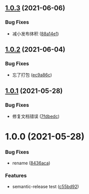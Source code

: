 ## [1.0.3](https://github.com/xmy6364/storage/compare/v1.0.2...v1.0.3) (2021-06-06)


### Bug Fixes

* 减小发布体积 ([88a14e1](https://github.com/xmy6364/storage/commit/88a14e1c96afc49e1667406d7534e1423d105382))

## [1.0.2](https://github.com/xmy6364/storage/compare/v1.0.1...v1.0.2) (2021-06-04)


### Bug Fixes

* 忘了打包 ([ec9a86c](https://github.com/xmy6364/storage/commit/ec9a86ceb3f8ed7e222e0772ee4e2b52f66eb7c8))

## [1.0.1](https://github.com/xmy6364/storage/compare/v1.0.0...v1.0.1) (2021-05-28)


### Bug Fixes

* 修复文档错误 ([7fdbedc](https://github.com/xmy6364/storage/commit/7fdbedc695ae660a437fcb72dd2d197c277e1ef2))

# 1.0.0 (2021-05-28)


### Bug Fixes

* rename ([8436aca](https://github.com/xmy6364/storage/commit/8436aca7ae1a12508687a9e26462504a902d6197))


### Features

* semantic-release test ([c55bd92](https://github.com/xmy6364/storage/commit/c55bd92c48e8523b599a1550b624a563175dc6fa))
